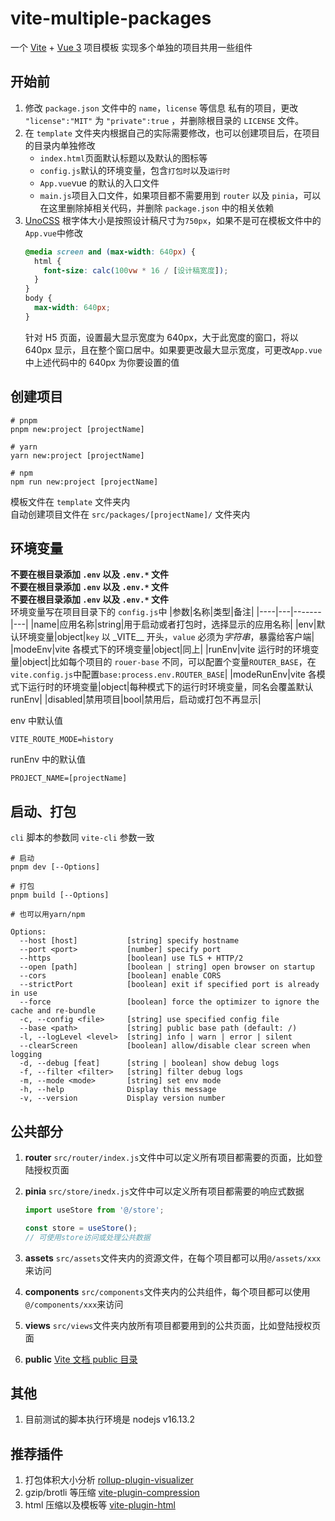 # vite-multiple-packages

一个 [Vite](https://cn.vitejs.dev/) + [Vue 3](https://v3.cn.vuejs.org/) 项目模板
实现多个单独的项目共用一些组件

## 开始前

1. 修改 `package.json` 文件中的 `name`，`license` 等信息
   私有的项目，更改 `"license":"MIT"` 为 `"private":true` ，并删除根目录的 `LICENSE` 文件。
1. 在 `template` 文件夹内根据自己的实际需要修改，也可以创建项目后，在项目的目录内单独修改
   - `index.html`页面默认标题以及默认的图标等
   - `config.js`默认的环境变量，包含`打包时`以及`运行时`
   - `App.vue`vue 的默认的入口文件
   - `main.js`项目入口文件，如果项目都不需要用到 `router` 以及 `pinia`，可以在这里删除掉相关代码，并删除 `package.json` 中的相关依赖
1. [UnoCSS](https://github.com/unocss/unocss) 根字体大小是按照设计稿尺寸为`750px`，如果不是可在模板文件中的`App.vue`中修改
   ```css
   @media screen and (max-width: 640px) {
     html {
       font-size: calc(100vw * 16 / [设计稿宽度]);
     }
   }
   body {
     max-width: 640px;
   }
   ```
   针对 H5 页面，设置最大显示宽度为 640px，大于此宽度的窗口，将以 640px 显示，且在整个窗口居中。如果要更改最大显示宽度，可更改`App.vue`中上述代码中的 640px 为你要设置的值

## 创建项目

```shell
# pnpm
pnpm new:project [projectName]

# yarn
yarn new:project [projectName]

# npm
npm run new:project [projectName]
```

模板文件在 `template` 文件夹内  
自动创建项目文件在 `src/packages/[projectName]/` 文件夹内

## 环境变量

**不要在根目录添加 `.env` 以及 `.env.*` 文件**  
**不要在根目录添加 `.env` 以及 `.env.*` 文件**  
**不要在根目录添加 `.env` 以及 `.env.*` 文件**  
环境变量写在项目目录下的 `config.js`中
|参数|名称|类型|备注|
|----|---|-------|---|
|name|应用名称|string|用于启动或者打包时，选择显示的应用名称|
|env|默认环境变量|object|`key` 以 \_VITE\_\_ 开头，`value` 必须为*字符串*，暴露给客户端|
|modeEnv|vite 各模式下的环境变量|object|同上|
|runEnv|vite 运行时的环境变量|object|比如每个项目的 `rouer-base` 不同，可以配置个变量`ROUTER_BASE`，在`vite.config.js`中配置`base:process.env.ROUTER_BASE`|
|modeRunEnv|vite 各模式下运行时的环境变量|object|每种模式下的运行时环境变量，同名会覆盖默认 runEnv|
|disabled|禁用项目|bool|禁用后，启动或打包不再显示|

env 中默认值

```text
VITE_ROUTE_MODE=history
```

runEnv 中的默认值

```text
PROJECT_NAME=[projectName]
```

## 启动、打包

`cli` 脚本的参数同 `vite-cli` 参数一致

```shell
# 启动
pnpm dev [--Options]

# 打包
pnpm build [--Options]

# 也可以用yarn/npm
```

```text
Options:
  --host [host]           [string] specify hostname
  --port <port>           [number] specify port
  --https                 [boolean] use TLS + HTTP/2
  --open [path]           [boolean | string] open browser on startup
  --cors                  [boolean] enable CORS
  --strictPort            [boolean] exit if specified port is already in use
  --force                 [boolean] force the optimizer to ignore the cache and re-bundle
  -c, --config <file>     [string] use specified config file
  --base <path>           [string] public base path (default: /)
  -l, --logLevel <level>  [string] info | warn | error | silent
  --clearScreen           [boolean] allow/disable clear screen when logging
  -d, --debug [feat]      [string | boolean] show debug logs
  -f, --filter <filter>   [string] filter debug logs
  -m, --mode <mode>       [string] set env mode
  -h, --help              Display this message
  -v, --version           Display version number
```

## 公共部分

1. **router**
   `src/router/index.js`文件中可以定义所有项目都需要的页面，比如登陆授权页面
1. **pinia**
   `src/store/inedx.js`文件中可以定义所有项目都需要的响应式数据

   ```js
   import useStore from '@/store';

   const store = useStore();
   // 可使用store访问或处理公共数据
   ```

1. **assets**
   `src/assets`文件夹内的资源文件，在每个项目都可以用`@/assets/xxx`来访问
1. **components**
   `src/components`文件夹内的公共组件，每个项目都可以使用`@/components/xxx`来访问
1. **views**
   `src/views`文件夹内放所有项目都要用到的公共页面，比如登陆授权页面
1. **public**
   [Vite 文档 public 目录](https://cn.vitejs.dev/guide/assets.html#the-public-directory)

## 其他

1. 目前测试的脚本执行环境是 nodejs v16.13.2

## 推荐插件

1. 打包体积大小分析 [rollup-plugin-visualizer](https://github.com/btd/rollup-plugin-visualizer)
1. gzip/brotli 等压缩 [vite-plugin-compression](https://github.com/vbenjs/vite-plugin-compression/blob/main/README.zh_CN.md)
1. html 压缩以及模板等 [vite-plugin-html](https://github.com/vbenjs/vite-plugin-html/blob/main/README.zh_CN.md)
